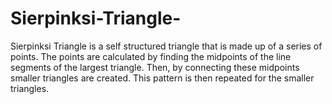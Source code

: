 # Sierpinksi-Triangle-

Sierpinksi Triangle is a self structured triangle that is made up of a series of points. The points are calculated by finding the midpoints of the line segments of the largest triangle. Then, by connecting these midpoints smaller triangles are created. This pattern is then repeated for the smaller triangles.
